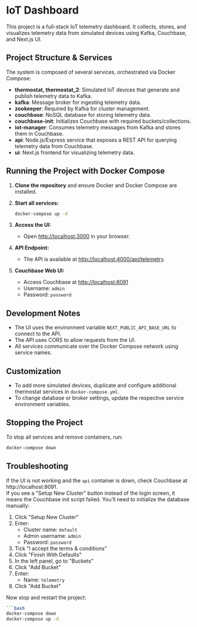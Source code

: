 # IoT Dashboard

This project is a full-stack IoT telemetry dashboard. It collects, stores, and visualizes telemetry data from simulated devices using Kafka, Couchbase, and Next.js UI.

## Project Structure & Services

The system is composed of several services, orchestrated via Docker Compose:

- **thermostat, thermostat_2**: Simulated IoT devices that generate and publish telemetry data to Kafka.
- **kafka**: Message broker for ingesting telemetry data.
- **zookeeper**: Required by Kafka for cluster management.
- **couchbase**: NoSQL database for storing telemetry data.
- **couchbase-init**: Initializes Couchbase with required buckets/collections.
- **iot-manager**: Consumes telemetry messages from Kafka and stores them in Couchbase.
- **api**: Node.js/Express service that exposes a REST API for querying telemetry data from Couchbase.
- **ui**: Next.js frontend for visualizing telemetry data.

## Running the Project with Docker Compose

1. **Clone the repository** and ensure Docker and Docker Compose are installed.

2. **Start all services:**
   ```bash
   docker-compose up -d
   ```

3. **Access the UI:**
   - Open [http://localhost:3000](http://localhost:3000) in your browser.

4. **API Endpoint:**
   - The API is available at [http://localhost:4000/api/telemetry](http://localhost:4000/api/telemetry).

5. **Couchbase Web UI:**
   - Access Couchbase at [http://localhost:8091](http://localhost:8091)
   - Username: `admin`
   - Password: `password`

## Development Notes

- The UI uses the environment variable `NEXT_PUBLIC_API_BASE_URL` to connect to the API.
- The API uses CORS to allow requests from the UI.
- All services communicate over the Docker Compose network using service names.

## Customization

- To add more simulated devices, duplicate and configure additional thermostat services in `docker-compose.yml`.
- To change database or broker settings, update the respective service environment variables.

## Stopping the Project

To stop all services and remove containers, run:
```bash
docker-compose down
```

## Troubleshooting

If the UI is not working and the `api` container is down, check Couchbase at http://localhost:8091.  
If you see a "Setup New Cluster" button instead of the login screen, it means the Couchbase init script failed. You’ll need to initialize the database manually:

1. Click "Setup New Cluster"
2. Enter:
   - Cluster name: `default`
   - Admin username: `admin`
   - Password: `password`
3. Tick "I accept the terms & conditions"
4. Click "Finish With Defaults"
5. In the left panel, go to "Buckets"
6. Click "Add Bucket"
7. Enter:
   - Name: `telemetry`
8. Click "Add Bucket"

Now stop and restart the project:

```bash
```bash
docker-compose down
docker-compose up -d

